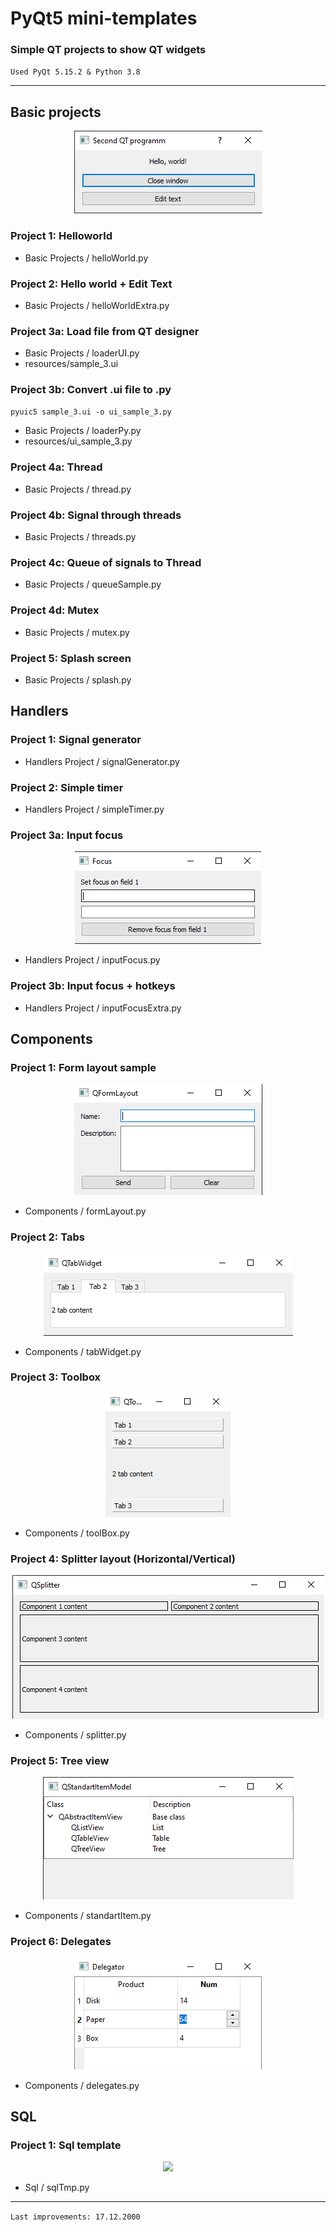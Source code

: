 # PyQt5 mini-templates

### Simple QT projects to show QT widgets

`Used PyQt 5.15.2 & Python 3.8` 

---
## Basic projects

<p align="center">
  <img  src="./imagesForGit/img_1.png">
</p>

### Project 1: Helloworld

- Basic Projects / helloWorld.py

### Project 2: Hello world + Edit Text

- Basic Projects / helloWorldExtra.py

### Project 3a: Load file from QT designer

- Basic Projects / loaderUI.py
- resources/sample_3.ui

### Project 3b: Convert .ui file to .py

`pyuic5 sample_3.ui -o ui_sample_3.py`

- Basic Projects / loaderPy.py
- resources/ui_sample_3.py

### Project 4a: Thread

- Basic Projects / thread.py

### Project 4b: Signal through threads

- Basic Projects / threads.py

### Project 4с: Queue of signals to Thread

- Basic Projects / queueSample.py

### Project 4d: Mutex

- Basic Projects / mutex.py

### Project 5: Splash screen

- Basic Projects / splash.py

## Handlers 

### Project 1: Signal generator

- Handlers Project / signalGenerator.py

### Project 2: Simple timer

- Handlers Project / simpleTimer.py

### Project 3a: Input focus

<p align="center">
  <img  src="./imagesForGit/inputFocusExtra.png">
</p>

- Handlers Project / inputFocus.py

### Project 3b: Input focus + hotkeys

- Handlers Project / inputFocusExtra.py

## Components

### Project 1: Form layout sample

<p align="center">
  <img  src="./imagesForGit/qFormLayout.png">
</p>

- Components / formLayout.py

### Project 2: Tabs

<p align="center">
  <img  src="./imagesForGit/tabWidget.png">
</p>

- Components / tabWidget.py

### Project 3: Toolbox

<p align="center">
  <img  src="./imagesForGit/qToolBox.png">
</p>

- Components / toolBox.py

### Project 4: Splitter layout (Horizontal/Vertical)

<p align="center">
  <img  src="./imagesForGit/splitters.png">
</p>

- Components / splitter.py

### Project 5: Tree view

<p align="center">
  <img  src="./imagesForGit/treeView.png">
</p>

- Components / standartItem.py

### Project 6: Delegates

<p align="center">
  <img  src="./imagesForGit/delegates.png">
</p>

- Components / delegates.py

## SQL

### Project 1: Sql template

<p align="center">
  <img  src="./imagesForGit/sqlTmp.png">
</p>

- Sql / sqlTmp.py

---
`Last improvements: 17.12.2000` 